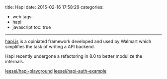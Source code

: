 title: Hapi
date: 2015-02-16 17:58:29
categories:
- web
tags:
- hapi
- javascript
toc: true
---

[hapi.js](http://hapijs.com/) is a opiniated framework developed and used by Walmart which simplifies the task of writing a API backend.

Hapi recently undergone a refactoring in 8.0 to better modulize the internals.

<!-- more -->


[leesei/hapi-playground](https://github.com/leesei/hapi-playground)
[leesei/hapi-auth-example](https://github.com/leesei/hapi-auth-example)
